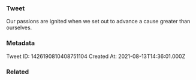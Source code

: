 ### Tweet
Our passions are ignited when we set out to advance a cause greater than ourselves.

### Metadata
Tweet ID: 1426190810408751104
Created At: 2021-08-13T14:36:01.000Z

### Related

